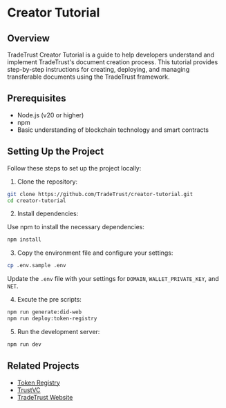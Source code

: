 # Creator Tutorial

## Overview

TradeTrust Creator Tutorial is a guide to help developers understand and implement TradeTrust's document creation process. This tutorial provides step-by-step instructions for creating, deploying, and managing transferable documents using the TradeTrust framework.

## Prerequisites

- Node.js (v20 or higher)
- npm
- Basic understanding of blockchain technology and smart contracts

## Setting Up the Project

Follow these steps to set up the project locally:

1. Clone the repository:

```bash
git clone https://github.com/TradeTrust/creator-tutorial.git
cd creator-tutorial
```

2. Install dependencies:

Use npm to install the necessary dependencies:

```bash
npm install
```

3. Copy the environment file and configure your settings:

```bash
cp .env.sample .env
```

Update the `.env` file with your settings for `DOMAIN`, `WALLET_PRIVATE_KEY`, and `NET`.

4. Excute the pre scripts:

```bash
npm run generate:did-web
npm run deploy:token-registry
```

5. Run the development server:

```bash
npm run dev
```

## Related Projects

- [Token Registry](https://github.com/TradeTrust/token-registry)
- [TrustVC](https://github.com/TrustVC/trustvc)
- [TradeTrust Website](https://github.com/TradeTrust/tradetrust-website)